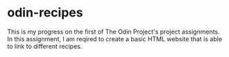 # odin-recipes
This is my progress on the first of The Odin Project's project assignments.
In this assignment, I am reqired to create a basic HTML website that is able to link to different recipes.